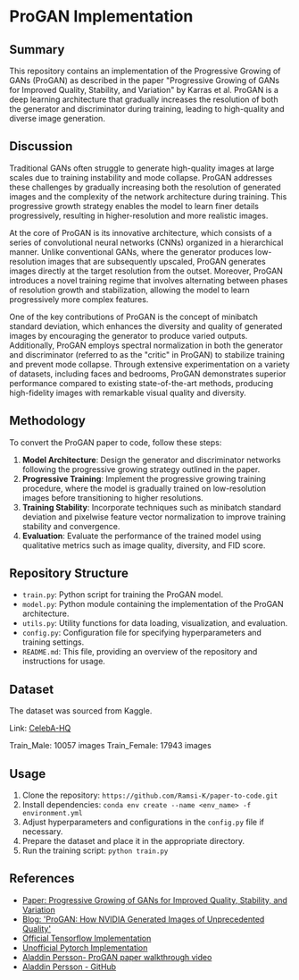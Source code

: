 # ProGAN Implementation

## Summary

This repository contains an implementation of the Progressive Growing of GANs (ProGAN) as described in the paper "Progressive Growing of GANs for Improved Quality, Stability, and Variation" by Karras et al. ProGAN is a deep learning architecture that gradually increases the resolution of both the generator and discriminator during training, leading to high-quality and diverse image generation.

## Discussion

Traditional GANs often struggle to generate high-quality images at large scales due to training instability and mode collapse. ProGAN addresses these challenges by gradually increasing both the resolution of generated images and the complexity of the network architecture during training. This progressive growth strategy enables the model to learn finer details progressively, resulting in higher-resolution and more realistic images.

At the core of ProGAN is its innovative architecture, which consists of a series of convolutional neural networks (CNNs) organized in a hierarchical manner. Unlike conventional GANs, where the generator produces low-resolution images that are subsequently upscaled, ProGAN generates images directly at the target resolution from the outset. Moreover, ProGAN introduces a novel training regime that involves alternating between phases of resolution growth and stabilization, allowing the model to learn progressively more complex features.

One of the key contributions of ProGAN is the concept of minibatch standard deviation, which enhances the diversity and quality of generated images by encouraging the generator to produce varied outputs. Additionally, ProGAN employs spectral normalization in both the generator and discriminator (referred to as the "critic" in ProGAN) to stabilize training and prevent mode collapse. Through extensive experimentation on a variety of datasets, including faces and bedrooms, ProGAN demonstrates superior performance compared to existing state-of-the-art methods, producing high-fidelity images with remarkable visual quality and diversity.

## Methodology

To convert the ProGAN paper to code, follow these steps:

1. **Model Architecture**: Design the generator and discriminator networks following the progressive growing strategy outlined in the paper.
2. **Progressive Training**: Implement the progressive growing training procedure, where the model is gradually trained on low-resolution images before transitioning to higher resolutions.
3. **Training Stability**: Incorporate techniques such as minibatch standard deviation and pixelwise feature vector normalization to improve training stability and convergence.
4. **Evaluation**: Evaluate the performance of the trained model using qualitative metrics such as image quality, diversity, and FID score.

## Repository Structure

- `train.py`: Python script for training the ProGAN model.
- `model.py`: Python module containing the implementation of the ProGAN architecture.
- `utils.py`: Utility functions for data loading, visualization, and evaluation.
- `config.py`: Configuration file for specifying hyperparameters and training settings.
- `README.md`: This file, providing an overview of the repository and instructions for usage.

## Dataset

The dataset was sourced from Kaggle.

Link: [CelebA-HQ](https://www.kaggle.com/datasets/lamsimon/celebahq)

Train_Male: 10057 images
Train_Female: 17943 images

## Usage

1. Clone the repository: `https://github.com/Ramsi-K/paper-to-code.git`
2. Install dependencies: `conda env create --name <env_name> -f environment.yml`
3. Adjust hyperparameters and configurations in the `config.py` file if necessary.
4. Prepare the dataset and place it in the appropriate directory.
5. Run the training script: `python train.py`

## References

- [Paper: Progressive Growing of GANs for Improved Quality, Stability, and Variation](https://arxiv.org/abs/1710.10196)
- [Blog: 'ProGAN: How NVIDIA Generated Images of Unprecedented Quality'](https://towardsdatascience.com/progan-how-nvidia-generated-images-of-unprecedented-quality-51c98ec2cbd2)
- [Official Tensorflow Implementation](https://github.com/tkarras/progressive_growing_of_gans?tab=readme-ov-file)
- [Unofficial Pytorch Implementation](https://github.com/akanimax/pro_gan_pytorch)
- [Aladdin Persson- ProGAN paper walkthrough video](https://www.youtube.com/watch?v=lhs78if-E7E&ab_channel=AladdinPersson)
- [Aladdin Persson - GitHub](https://github.com/aladdinpersson)